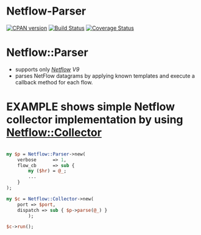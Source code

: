 Netflow-Parser
==============


[![CPAN version](https://badge.fury.io/pl/Gearman.png)](https://badge.fury.io/pl/Netflow-Parser)
[![Build Status](https://travis-ci.org/p-alik/perl-Gearman.png)](https://travis-ci.org/p-alik/Netflow-Parser)
[![Coverage Status](https://coveralls.io/repos/github/p-alik/Netflow-Parser/badge.png)](https://coveralls.io/github/p-alik/Netflow-Parser)

Netflow::Parser
==============
* supports only _[Netflow](https://en.wikipedia.org/wiki/NetFlow) V9_
* parses NetFlow datagrams by applying known templates and execute a callback method for each flow.


EXAMPLE shows simple Netflow collector implementation by using [Netflow::Collector](https://github.com/p-alik/Netflow-Collector) 
=======

```perl

my $p = Netflow::Parser->new(
    verbose      => 1,
    flow_cb      => sub {
        my ($hr) = @_;
        ...
    }
);

my $c = Netflow::Collector->new(
    port => $port,
    dispatch => sub { $p->parse(@_) }
        );

$c->run();

```